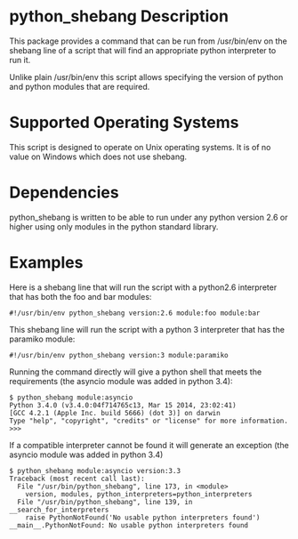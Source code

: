python_shebang Description
==========================
This package provides a command that can be run from /usr/bin/env on the
shebang line of a script that will find an appropriate python interpreter
to run it.

Unlike plain /usr/bin/env this script allows specifying the version of python
and python modules that are required.


Supported Operating Systems
===========================
This script is designed to operate on Unix operating systems.  It is of no
value on Windows which does not use shebang.


Dependencies
============
python_shebang is written to be able to run under any python version 2.6 or
higher using only modules in the python standard library.


Examples
========

Here is a shebang line that will run the script with a python2.6 interpreter
that has both the foo and bar modules:

```#!/usr/bin/env python_shebang version:2.6 module:foo module:bar```


This shebang line will run the script with a python 3 interpreter that has
the paramiko module:

```#!/usr/bin/env python_shebang version:3 module:paramiko```


Running the command directly will give a python shell that meets the
requirements (the asyncio module was added in python 3.4):

```
$ python_shebang module:asyncio
Python 3.4.0 (v3.4.0:04f714765c13, Mar 15 2014, 23:02:41)
[GCC 4.2.1 (Apple Inc. build 5666) (dot 3)] on darwin
Type "help", "copyright", "credits" or "license" for more information.
>>>
```


If a compatible interpreter cannot be found it will generate an exception (the
asyncio module was added in python 3.4)

```
$ python_shebang module:asyncio version:3.3
Traceback (most recent call last):
  File "/usr/bin/python_shebang", line 173, in <module>
    version, modules, python_interpreters=python_interpreters
  File "/usr/bin/python_shebang", line 139, in __search_for_interpreters
    raise PythonNotFound('No usable python interpreters found')
__main__.PythonNotFound: No usable python interpreters found
```
